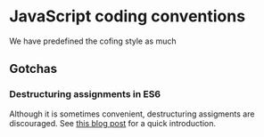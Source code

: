
# JavaScript coding conventions

We have predefined the cofing style as much

## Gotchas

### Destructuring assignments in ES6

Although it is sometimes convenient, destructuring assigments are discouraged. See [this blog post](http://teeohhem.com/why-destructuring-is-a-terrible-idea-in-es6/) for a quick introduction.
